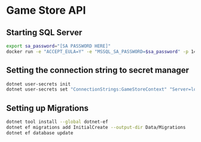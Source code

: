 # Game Store API

## Starting SQL Server

```bash
export sa_password="[SA PASSWORD HERE]"
docker run -e "ACCEPT_EULA=Y" -e "MSSQL_SA_PASSWORD=$sa_password" -p 1433:1433 -v gamestoredb:/var/opt/mssql -d --rm --name mssql mcr.microsoft.com/mssql/server:2022-latest
```

## Setting the connection string to secret manager

```bash
dotnet user-secrets init
dotnet user-secrets set "ConnectionStrings:GameStoreContext" "Server=localhost; Database=GameStore; User Id=sa; Password=$sa_password; TrustServerCertificate=True"
```

## Setting up Migrations

```bash
dotnet tool install --global dotnet-ef
dotnet ef migrations add InitialCreate --output-dir Data/Migrations
dotnet ef database update
```
